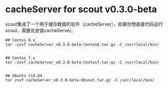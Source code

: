 
# cacheServer for scout v0.3.0-beta

scout集成了一个用于缓存数据的软件（cacheServer），如果你想直接代码运行scout，需要先安装cacheServer。
```
## Centos 6.x
tar -zxvf cacheServer_v0.3.0-beta-Centos6.tar.gz -C /usr/local/bin/


## Centos 7.x
tar -zxvf cacheServer_v0.3.0-beta-Centos7.tar.gz -C /usr/local/bin/


## Ubuntu >14.04
tar zxvf cacheServer_v0.3.0-beta-Ubunut.tar.gz -C /usr/local/bin/
```
